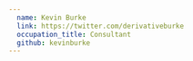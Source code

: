 ```yaml
---
  name: Kevin Burke
  link: https://twitter.com/derivativeburke
  occupation_title: Consultant
  github: kevinburke
---
```

